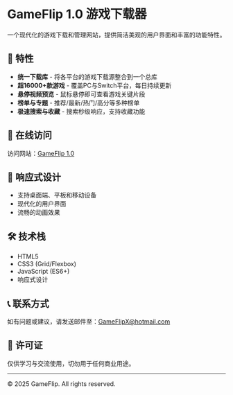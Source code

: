 # GameFlip 1.0 游戏下载器

一个现代化的游戏下载和管理网站，提供简洁美观的用户界面和丰富的功能特性。

## 🌟 特性

- **统一下载库** - 将各平台的游戏下载源整合到一个总库
- **超16000+款游戏** - 覆盖PC与Switch平台，每日持续更新
- **悬停视频预览** - 鼠标悬停即可查看游戏关键片段
- **榜单与专题** - 推荐/最新/热门/高分等多种榜单
- **极速搜索与收藏** - 搜索秒级响应，支持收藏功能

## 🚀 在线访问

访问网站：[GameFlip 1.0](https://layzzzy.github.io/gameflip-website/)

## 📱 响应式设计

- 支持桌面端、平板和移动设备
- 现代化的用户界面
- 流畅的动画效果

## 🛠️ 技术栈

- HTML5
- CSS3 (Grid/Flexbox)
- JavaScript (ES6+)
- 响应式设计

## 📞 联系方式

如有问题或建议，请发送邮件至：GameFlipX@hotmail.com

## 📄 许可证

仅供学习与交流使用，切勿用于任何商业用途。

---

© 2025 GameFlip. All rights reserved.
